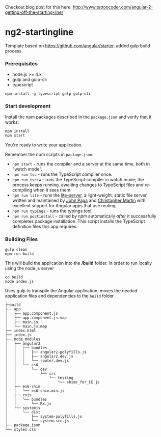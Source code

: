 Checkout blog post for this here: http://www.tattoocoder.com/angular-2-getting-off-the-starting-line/

# ng2-startingline
Template based on https://github.com/angular/starter, added gulp build process.

### Prerequisites

* node.js >= 4.x
* gulp and gulp-cli
* typescript

```
npm install -g typescript gulp gulp-cli
```

### Start development

Install the npm packages described in the `package.json` and verify that it works:

```bash
npm install
npm start
```
You're ready to write your application.

Remember the npm scripts in `package.json`:

* `npm start` - runs the compiler and a server at the same time, both in "watch mode".
* `npm run tsc` - runs the TypeScript compiler once.
* `npm run tsc:w` - runs the TypeScript compiler in watch mode; the process keeps running, awaiting changes to TypeScript files and re-compiling when it sees them.
* `npm run lite` - runs the [lite-server](https://www.npmjs.com/package/lite-server), a light-weight, static file server, written and maintained by
[John Papa](https://github.com/johnpapa) and
[Christopher Martin](https://github.com/cgmartin)
with excellent support for Angular apps that use routing.
* `npm run typings` - runs the typings tool.
* `npm run postinstall` - called by *npm* automatically *after* it successfully completes package installation. This script installs the TypeScript definition files this app requires.

### Building Files

```
gulp clean
npm run build
```

This will build the application into the **/build** folder.  In order to run locally using the node.js server

```
cd build
node index.js
```

Uses gulp to transpile the Angular application, moves the _needed_ application files and dependencies to the `build` folder.

```
├─build
├── app
│   ├── app.component.js
│   ├── app.component.js.map
│   ├── main.js
│   └── main.js.map
├── index.html
├── index.js
├── node_modules
│   ├── angular2
│   │   ├── bundles
│   │   │   ├── angular2-polyfills.js
│   │   │   ├── angular2.dev.js
│   │   │   └── router.dev.js
│   │   └── es6
│   │       └── dev
│   │           └── src
│   │               └── testing
│   │                   └── shims_for_IE.js
│   ├── es6-shim
│   │   └── es6-shim.min.js
│   ├── rxjs
│   │   └── bundles
│   │       └── Rx.js
│   └── systemjs
│       └── dist
│           ├── system-polyfills.js
│           └── system.src.js
├── package.json
└── styles.css
```